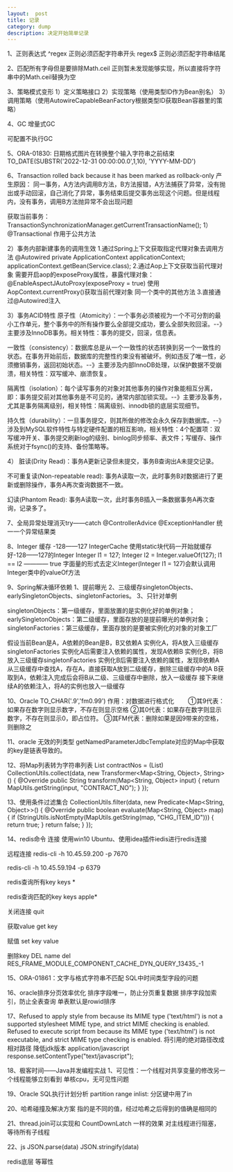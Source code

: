 ```yaml
---
layout:  post
title: 记录
category: dump
description: 决定开始简单记录
---
```



1、正则表达式
^regex		正则必须匹配字符串开头
regex$		正则必须匹配字符串结尾


2、匹配所有字母但是要排除Math.ceil
正则暂未发现能够实现，所以直接将字符串中的Math.ceil替换为空


3、策略模式变形
1）定义策略接口
2）实现策略（使用类型ID作为Bean别名）
3）调用策略（使用AutowireCapableBeanFactory根据类型ID获取Bean容器里的策略）


4、GC
增量式GC

可配置不执行GC


5、ORA-01830: 日期格式图片在转换整个输入字符串之前结束
TO_DATE(SUBSTR('2022-12-31 00:00:00.0',1,10), 'YYYY-MM-DD')


6、Transaction rolled back because it has been marked as rollback-only
产生原因：
同一事务，A方法内调用B方法，B方法报错，A方法捕获了异常，没有抛出或手动回滚，自己消化了异常，事务结束后提交事务出现这个问题。但是线程内，没有事务，调用B方法抛异常不会出现问题

获取当前事务：TransactionSynchronizationManager.getCurrentTransactionName();
1）@Transactional
作用于公共方法

2）事务内部新建事务的调用生效
1.通过Spring上下文获取指定代理对象去调用方法
	@Autowired
    private ApplicationContext applicationContext;
	applicationContext.getBean(Service.class);
2.通过Aop上下文获取当前代理对象
需要开启aop的exposeProxy属性，暴露代理对象：@EnableAspectJAutoProxy(exposeProxy = true) 
使用AopContext.currentProxy()获取当前代理对象
同一个类中的其他方法
3.直接通过@Autowired注入

3）事务ACID特性
原子性（Atomicity）：一个事务必须被视为一个不可分割的最小工作单元，整个事务中的所有操作要么全部提交成功，要么全部失败回滚。--》主要涉及InnoDB事务。相关特性：事务的提交，回滚，信息表。

一致性（consistency）：数据库总是从一个一致性的状态转换到另一个一致性的状态。在事务开始前后，数据库的完整性约束没有被破坏。例如违反了唯一性，必须撤销事务，返回初始状态。--》主要涉及内部InnoDB处理，以保护数据不受崩溃，相关特性：双写缓冲、崩溃恢复。

隔离性（isolation）：每个读写事务的对象对其他事务的操作对象能相互分离，即：事务提交前对其他事务是不可见的，通常内部加锁实现。--》主要涉及事务，尤其是事务隔离级别，相关特性：隔离级别、innodb锁的底层实现细节。

持久性（durability）：一旦事务提交，则其所做的修改会永久保存到数据库。--》涉及到MySQL软件特性与特定硬件配置的相互影响，相关特性：4个配置项：双写缓冲开关、事务提交刷新log的级别、binlog同步频率、表文件；写缓存、操作系统对于fsync()的支持、备份策略等。

4）
脏读(Drity Read)：事务A更新记录但未提交，事务B查询出A未提交记录。

不可重复读(Non-repeatable read): 事务A读取一次，此时事务B对数据进行了更新或删除操作，事务A再次查询数据不一致。

幻读(Phantom Read): 事务A读取一次，此时事务B插入一条数据事务A再次查询，记录多了。


7、全局异常处理消灭try——catch
@ControllerAdvice
@ExceptionHandler
统一一个异常结果类

8、Integer 缓存 -128——127
IntegerCache 使用static块代码一开始就缓存好-128——127的Integer
Integer l1 = 127;
Integer l2 = Integer.valueOf(127);
l1 == l2 ———— true
字面量的形式去定义Integer(Integer l1 = 127)会默认调用Integer类中的valueOf方法

9、Spring解决循环依赖
1、提前曝光
2、三级缓存singletonObjects、earlySingletonObjects、singletonFactories。
3、只针对单例

singletonObjects：第一级缓存，里面放置的是实例化好的单例对象；
earlySingletonObjects：第二级缓存，里面存放的是提前曝光的单例对象；
singletonFactories：第三级缓存，里面存放的是要被实例化的对象的对象工厂

假设当前Bean是A，A依赖的Bean是B，B又依赖A
实例化A，将A放入三级缓存singletonFactories
实例化A后需要注入依赖的属性，发现A依赖B
实例化B，将B放入三级缓存singletonFactories
实例化B后需要注入依赖的属性，发现B依赖A
从三级缓存中查找A，存在A，直接获取A放到二级缓存，删除三级缓存中的A
B获取到A，依赖注入完成后会将B从二级、三级缓存中删除，放入一级缓存
接下来继续A的依赖注入，将A的实例也放入一级缓存






10、Oracle TO_CHAR('.9','fm0.99')
作用：对数据进行格式化　　
①其9代表：如果存在数字则显示数字，不存在则显示空格
②其0代表：如果存在数字则显示数字，不存在则显示0，即占位符。
③其FM代表：删除如果是因9带来的空格，则删除之



11、oracle 无效的列类型
getNamedParameterJdbcTemplate对应的Map中获取的key是链表导致的。


12、将Map列表转为字符串列表
List<String> contractNos = (List<String>) CollectionUtils.collect(data, new Transformer<Map<String, Object>, String>() {
            @Override
            public String transform(Map<String, Object> input) {
                return MapUtils.getString(input, "CONTRACT_NO");
            }
        });


13、使用条件过滤集合
CollectionUtils.filter(data, new Predicate<Map<String, Object>>() {
            @Override
            public boolean evaluate(Map<String, Object> map) {
                if (StringUtils.isNotEmpty(MapUtils.getString(map, "CHG_ITEM_ID"))) {
                    return true;
                }
                return false;
            }
        });


14、redis命令
连接
使用win10 Ubuntu、使用idea插件iedis进行redis连接

远程连接
redis-cli -h 10.45.59.200 -p 7670

redis-cli -h 10.45.59.194 -p 6379

redis查询所有key
keys *

redis查询匹配的key
keys apple*

关闭连接
quit

获取value
get key

赋值
set key value

删除key
DEL name
del RES_FRAME_MODULE_COMPONENT_CACHE_DYN_QUERY_13435_-1


15、ORA-01861：文字与格式字符串不匹配
SQL中时间类型字段的问题


16、oracle排序分页效率优化
排序字段唯一，防止分页重复数据
排序字段加索引，防止全表查询
单表默认是rowid排序


17、Refused to apply style from  because its MIME type ('text/html') is not a supported stylesheet MIME type, and strict MIME checking is enabled.
Refused to execute script from because its MIME type ('text/html') is not executable, and strict MIME type checking is enabled.
将引用的绝对路径改成相对路径
降低jdk版本
application/javascript
response.setContentType("text/javascript");


18、极客时间——Java并发编程实战
1、可见性：一个线程对共享变量的修改另一个线程能够立刻看到
单核cpu，无可见性问题



19、Oracle SQL执行计划分析
partition range inlist: 分区键中用了in


20、哈希碰撞及解决方案
指的是不同的值，经过哈希之后得到的值确是相同的


21、thread.join可以实现和 CountDownLatch 一样的效果
对主线程进行阻塞，等待所有子线程


22、js
JSON.parse(data)
JSON.stringify(data)












redis底层
等幂性




